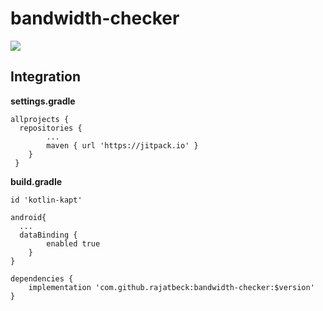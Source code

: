 # bandwidth-checker

[![](https://jitpack.io/v/rajatbeck/bandwidth-checker.svg)](https://jitpack.io/#rajatbeck/bandwidth-checker)

## Integration ##

**settings.gradle**
```
allprojects {
  repositories {
		...
		maven { url 'https://jitpack.io' }
	}
 }
``` 
**build.gradle**
```
id 'kotlin-kapt'

android{
  ...
  dataBinding {
        enabled true
    }
}

dependencies {
	implementation 'com.github.rajatbeck:bandwidth-checker:$version'
}
```  
